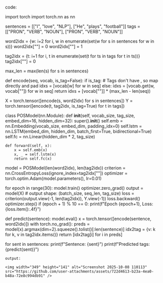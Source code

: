 code:

import torch
import torch.nn as nn

sentences = [["I", "love", "NLP"], ["He", "plays", "football"]]
tags = [["PRON", "VERB", "NOUN"], ["PRON", "VERB", "NOUN"]]

word2idx = {w: i+2 for i, w in enumerate(set(w for s in sentences for w in s))}
word2idx["<PAD>"] = 0
word2idx["<UNK>"] = 1

tag2idx = {t: i+1 for i, t in enumerate(set(t for ts in tags for t in ts))}
tag2idx["<PAD>"] = 0

max_len = max(len(s) for s in sentences)

def encode(seq, vocab, is_tag=False):
    if is_tag:
        # Tags don't have <UNK>, so map directly and pad
        idxs = [vocab[w] for w in seq]
    else:
        idxs = [vocab.get(w, vocab["<UNK>"]) for w in seq]
    return idxs + [vocab["<PAD>"]] * (max_len - len(seq))

X = torch.tensor([encode(s, word2idx) for s in sentences])
Y = torch.tensor([encode(t, tag2idx, is_tag=True) for t in tags])

class POSModel(nn.Module):
    def __init__(self, vocab_size, tag_size, embed_dim=16, hidden_dim=32):
        super().__init__()
        self.emb = nn.Embedding(vocab_size, embed_dim, padding_idx=0)
        self.lstm = nn.LSTM(embed_dim, hidden_dim, batch_first=True, bidirectional=True)
        self.fc = nn.Linear(hidden_dim * 2, tag_size)

    def forward(self, x):
        x = self.emb(x)
        x, _ = self.lstm(x)
        return self.fc(x)

model = POSModel(len(word2idx), len(tag2idx))
criterion = nn.CrossEntropyLoss(ignore_index=tag2idx["<PAD>"])
optimizer = torch.optim.Adam(model.parameters(), lr=0.01)

for epoch in range(30):
    model.train()
    optimizer.zero_grad()
    output = model(X)  # output shape: (batch_size, seq_len, tag_size)
    loss = criterion(output.view(-1, len(tag2idx)), Y.view(-1))
    loss.backward()
    optimizer.step()
    if (epoch + 1) % 10 == 0:
        print(f"Epoch {epoch+1}, Loss: {loss.item():.4f}")

def predict(sentence):
    model.eval()
    x = torch.tensor([encode(sentence, word2idx)])
    with torch.no_grad():
        preds = model(x).argmax(dim=2).squeeze().tolist()[:len(sentence)]
    idx2tag = {v: k for k, v in tag2idx.items()}
    return [idx2tag[i] for i in preds]

for sent in sentences:
    print(f"Sentence: {sent}")
    print(f"Predicted tags: {predict(sent)}")

    output:

    <img width="349" height="141" alt="Screenshot 2025-10-08 110113" src="https://github.com/user-attachments/assets/722d4613-b23a-4ea0-b48a-72e8c994db91" />
